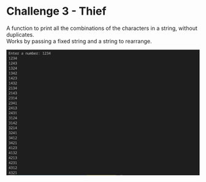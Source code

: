 # Challenge 3 - Thief

A function to print all the combinations of the characters in a string, without duplicates.  
Works by passing a fixed string and a string to rearrange.

![image](images/example.png)